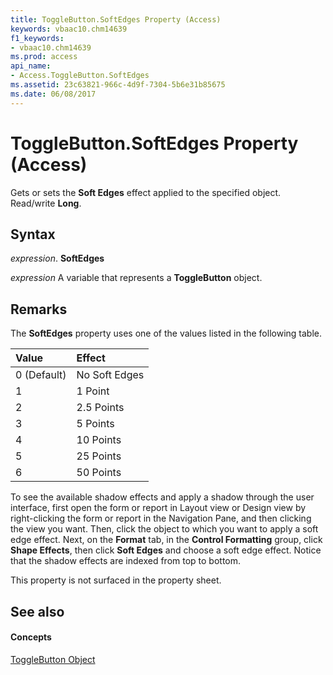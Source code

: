 ```yaml
---
title: ToggleButton.SoftEdges Property (Access)
keywords: vbaac10.chm14639
f1_keywords:
- vbaac10.chm14639
ms.prod: access
api_name:
- Access.ToggleButton.SoftEdges
ms.assetid: 23c63821-966c-4d9f-7304-5b6e31b85675
ms.date: 06/08/2017
---
```



# ToggleButton.SoftEdges Property (Access)

Gets or sets the **Soft Edges** effect applied to the specified object. Read/write **Long**.


## Syntax

 _expression_. **SoftEdges**

 _expression_ A variable that represents a **ToggleButton** object.


## Remarks

The **SoftEdges** property uses one of the values listed in the following table.



|**Value**|**Effect**|
|:-----|:-----|
|0 (Default)|No Soft Edges|
|1|1 Point|
|2|2.5 Points|
|3|5 Points|
|4|10 Points|
|5|25 Points|
|6|50 Points|
To see the available shadow effects and apply a shadow through the user interface, first open the form or report in Layout view or Design view by right-clicking the form or report in the Navigation Pane, and then clicking the view you want. Then, click the object to which you want to apply a soft edge effect. Next, on the **Format** tab, in the **Control Formatting** group, click **Shape Effects**, then click **Soft Edges** and choose a soft edge effect. Notice that the shadow effects are indexed from top to bottom.

This property is not surfaced in the property sheet.


## See also


#### Concepts


[ToggleButton Object](togglebutton-object-access.md)


